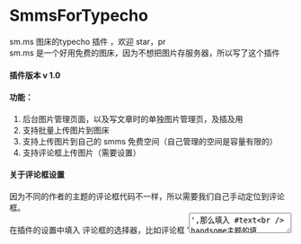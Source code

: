 # SmmsForTypecho
 sm.ms 图床的typecho 插件 ，欢迎 star，pr  
sm.ms 是一个好用免费的图床，因为不想把图片存服务器，所以写了这个插件

#### 插件版本 v 1.0
#### 功能：
1. 后台图片管理页面，以及写文章时的单独图片管理页，及插及用
2. 支持批量上传图片到图床
3. 支持上传图片到自己的 smms 免费空间（自己管理的空间是容量有限的）
4. 支持评论框上传图片（需要设置）

#### 关于评论框设置
因为不同的作者的主题的评论框代码不一样，所以需要我们自己手动定位到评论框。    
在插件的设置中填入 评论框的选择器，比如评论框 '<textarea id="text">',那么填入 #text   
handsome主题的填 #comment
如果不会，最简单的打开chrome ，按如下操作：
 0、按f12 ，点图上第0个位置
 1、选中评论框
 2、在对应代码处右键，选择-》复制-》复制选择器
 
![无标题.png](https://i.loli.net/2020/10/14/rvR7PW5uVtnhpQf.png)



  
#### 截图  

设置
![image.png](https://i.loli.net/2020/10/14/Ece4hsWxCMRUKZb.png)  
写文章
![image.png](https://i.loli.net/2020/10/14/iQIlCTbkhSHVP8g.png)
后台管理
![image.png](https://i.loli.net/2020/10/14/y5vEmpt2LxuAK9q.png)
评论框上传
![image.png](https://i.loli.net/2020/10/14/InBSM2xGAj7hePd.png)

